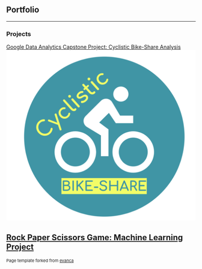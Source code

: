 ## Portfolio

---

### Projects

[Google Data Analytics Capstone Project: Cyclistic Bike-Share Analysis](/Capstone-Project-Cyclistic-Bike-Share)
<img src="images/Cyclistic.png?raw=true"/>

[Rock Paper Scissors Game: Machine Learning Project](/rps-game)
<img scr="images/rock-paper-scissors.png?raw=true"/>
---
<p style="font-size:11px">Page template forked from <a href="https://github.com/evanca/quick-portfolio">evanca</a></p>
<!-- Remove above link if you don't want to attibute -->
